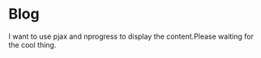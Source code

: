# Blog

I want to use pjax and nprogress to display the content.Please waiting for the cool thing.

